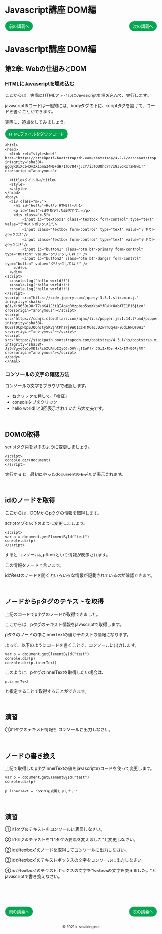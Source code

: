<style>
.mb {
  margin-bottom: 90px;
}
.mt {
  margin-top: 90px;
}
.box {
  position: relative;
}
.box .box_left {
  position: absolute;
  left: 0;
}
.box .box_right {
  position: absolute;
  right: 0;
}
.btn {
  padding: 6px 12px;
  border-radius: 7em;
  border: solid 1px #ccc;
}
.bg-info {
  background-color: #00a651;
  color: #ffffff;
}
footer {
    text-align: center;
    margin-top: 120px;
    padding: 30px;
}
</style>

# Javascript講座 DOM編

<div class="box mb">
  <a class="box_left" href="dom1.html">
    <button class="btn bg-info">前の講義へ</button>
  </a>
  <a class="box_right" href="dom3.html">
    <button class="btn bg-info">次の講義へ</button>
  </a>
</div>

# Javascript講座 DOM編

## 第2章: Webの仕組みとDOM


### HTMLにJavascriptを埋め込む
ここからは、実際にHTMLファイルにJavascriptを埋め込んで、実行します。

javascriptのコードは一般的には、bodyタグの下に、scriptタグを設けて、コードを書くことができます。

実際に、追加をしてみましょう。

<a href="tmp/dom.html" download="dom.html">
<button class="btn bg-info">HTMLファイルをダウンロード</button>
</a>

```
<html>
<head>
  <link rel="stylesheet" href="https://stackpath.bootstrapcdn.com/bootstrap/4.3.1/css/bootstrap.min.css" integrity="sha384-ggOyR0iXCbMQv3Xipma34MD+dH/1fQ784/j6cY/iJTQUOhcWr7x9JvoRxT2MZw1T" crossorigin="anonymous">

  <title>タイトル</title>
  <style>
  </style>
</head>
<body>
  <div class="m-5">
    <h1 id="hello">Hello HTML!!</h1>
    <p id="test">idを指定した段落です。</p>
    <div class="m-5">
        <input id="textbox1" class="textbox form-control" type="text" value="テキストボックス1"/>
        <input class="textbox form-control" type="text" value="テキストボックス2"/>
        <input class="textbox form-control" type="text" value="テキストボックス3"/>
        <input id="button1" class="btn btn-primary form-control" type="button" value="クリックしてね！" />
        <input id="button2" class="btn btn-danger form-control" type="button" value="クリックしてね！" />
    </div>
  </div>
<script>
  console.log("hello world!!")
  console.log("hello world!!")
  console.log("hello world!!")
</script>
<script src="https://code.jquery.com/jquery-3.3.1.slim.min.js" integrity="sha384-q8i/X+965DzO0rT7abK41JStQIAqVgRVzpbzo5smXKp4YfRvH+8abtTE1Pi6jizo" crossorigin="anonymous"></script>
<script src="https://cdnjs.cloudflare.com/ajax/libs/popper.js/1.14.7/umd/popper.min.js" integrity="sha384-UO2eT0CpHqdSJQ6hJty5KVphtPhzWj9WO1clHTMGa3JDZwrnQq4sF86dIHNDz0W1" crossorigin="anonymous"></script>
<script src="https://stackpath.bootstrapcdn.com/bootstrap/4.3.1/js/bootstrap.min.js" integrity="sha384-JjSmVgyd0p3pXB1rRibZUAYoIIy6OrQ6VrjIEaFf/nJGzIxFDsf4x0xIM+B07jRM" crossorigin="anonymous"></script>
</body>
</html>
```

### コンソールの文字の確認方法
コンソールの文字をブラウザで確認します。

- 右クリックを押して、「検証」
- consoleタブをクリック
- hello world!!と3回表示されていたら大丈夫です。

<br/>

## DOMの取得
scriptタグ内を以下のように変更しましょう。

```
<script>
console.dir(document)
</script>
```

実行すると、最初にやったdocumentのモデルが表示されます。

<br/>

## idのノードを取得
ここからは、DOMからpタグの情報を取得します。

scriptタグを以下のように変更しましょう。

```
<script>
var p = document.getElementById("test")
console.dir(p)
</script>
```

するとコンソールにp#testという情報が表示されます。

この情報をノードと言います。

idがtestのノードを開くといろいろな情報が記載されているのが確認できます。


<br/>


## ノードからpタグのテキストを取得
上記のコードでpタグのノードが取得できました。

ここからは、pタグのテキスト情報をjavascriptで取得します。

pタグのノードの中にinnerTextの値がテキストの情報になります。

よって、以下のようにコードを書くことで、コンソールに出力します。

```
var p = document.getElementById("test")
console.dir(p)
console.dir(p.innerText)
```

このように、pタグのinnerTextを取得したい場合は、

```
p.innerText
```

と指定することで取得することができます。


<br/>


## 演習
①h1タグのテキスト情報を コンソールに出力しなさい。


<br/>


## ノードの書き換え
上記で取得したpタグinnerTextの値をjavascriptのコードを使って変更します。

```
var p = document.getElementById("test")
console.dir(p)

p.innerText = "pタグを変更しました。"
```

<br/>


## 演習
① h1タグのテキストをコンソールに表示しなさい。

② h1タグのテキストを"h1タグの要素を変えました"と変更しなさい。

② idがtextbox1のノードを取得してコンソールに出力しなさい。

③ idがtextbox1のテキストボックスの文字をコンソールに出力しなさい。

④ idがtextbox1のテキストボックスの文字を"textboxの文字を変えました。"とjavascriptで書き換えなさい。


<div class="box mt mb">
  <a class="box_left" href="dom1.html">
    <button class="btn bg-info">前の講義へ</button>
  </a>
  <a class="box_right" href="dom3.html">
    <button class="btn bg-info">次の講義へ</button>
  </a>
</div>

<footer>
    <small>© 2021 k-sasaking.net</small>
</footer>

